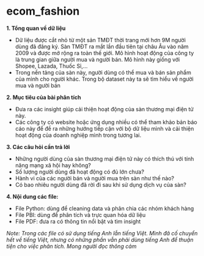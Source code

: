 # ecom_fashion
**1. Tổng quan về dữ liệu**
- Dữ liệu được cắt nhỏ từ một sản TMĐT thời trang mới hơn 9M người dùng đã đăng ký. Sàn TMĐT ra mắt lần đầu tiên tại châu Âu vào năm 2009 và được mở rộng ra toàn thế giới. Mô hình hoạt động của công ty là trung gian giữa người mua và người bán. Mô hình này giống với Shopee, Lazada, Thuốc Sỉ,…
- Trong nền tảng của sàn này, người dùng có thể mua và bán sản phẩm của mình cho người khác. Trong bộ dataset này ta sẽ tìm hiểu về người mua và người bán

**2. Mục tiêu của bài phân tích**
- Đưa ra các insight giúp cải thiện hoạt động của sàn thương mại điện tử này.
- Các công ty có website hoặc ứng dụng nhiều có thể tham khảo bản báo cáo này để đề ra những hướng tiếp cận với bộ dữ liệu mình và cải thiện hoạt động của doanh nghiệp mình trong tương lai.

**3. Các câu hỏi cần trả lời**
- Những người dùng của sàn thương mại điện tử này có thích thú với tính năng mạng xã hội hay không?
- Số lượng người dùng đã hoạt động có đủ lớn chưa?
- Hành vi của các người bán và người mua trên sàn như thế nào?
- Có bao nhiêu người dùng đã rời đi sau khi sử dụng dịch vụ của sàn?

**4. Nội dung các file:**
- File Python: dùng để cleaning data và phân chia các nhóm khách hàng
- File PBI: dùng để phân tích và trực quan hóa dữ liệu
- File PDF: đưa ra có thông tin nổi bật và tìm insight

_Note: Trong các file có sử dụng tiếng Anh lẫn tiếng Việt. Mình đã cố chuyển hết về tiếng Việt, nhưng có những phần vẫn phải dùng tiếng Anh để thuận tiện cho việc phân tích. Mong người đọc thông cảm_
